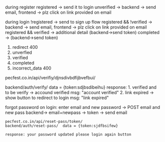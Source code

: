 during register
registered -> send it to login
unverified -> backend -> send email, frontend -> plz click on link provided on email

during login
!registered -> send to sign up flow
registered && !verified -> backend -> send email, frontend -> plz click on link provided on email
registered && verified -> additional detail (backend->send token)
completed -> (backend->send token)

1. redirect 400
2. unverfied
3. verified
4. completed
5. incorrect_data 400

pecfest.co.in/api/verifiy/djnsdivbdfijbvefbui/

backend/auth/verify/ data = {token:sdjbsdibeihu}
response: 1. verified and to be verify -> accound verified msg: "account verified" 2. link expired -> show button to redirect to login msg: "link expired"

forgot password on login:
enter email and new password -> POST email and new pass
backend-> email+newpass -> token -> send email

    pecfest.co.in/api/reset-pass/token/
    backend/auth/reset-pass/  data = {token:sjdfbsifew}

    response: your password updated please login again button
